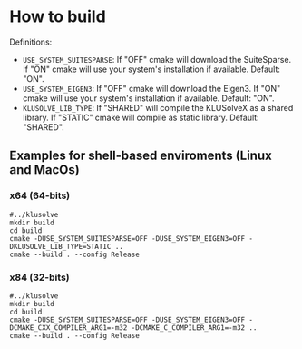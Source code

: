 # How to build


Definitions:

- `USE_SYSTEM_SUITESPARSE`: If "OFF" cmake will download the SuiteSparse. If "ON" cmake will use your system's installation if available. Default: "ON".
- `USE_SYSTEM_EIGEN3`: If "OFF" cmake will download the Eigen3. If "ON" cmake will use your system's installation if available. Default: "ON".
- `KLUSOLVE_LIB_TYPE`: If "SHARED" will compile the KLUSolveX as a shared library. If "STATIC" cmake will compile as static library. Default: "SHARED".

## Examples for shell-based enviroments (Linux and MacOs)
### x64 (64-bits)
```shell
#../klusolve
mkdir build
cd build
cmake -DUSE_SYSTEM_SUITESPARSE=OFF -DUSE_SYSTEM_EIGEN3=OFF -DKLUSOLVE_LIB_TYPE=STATIC .. 
cmake --build . --config Release
```

### x84 (32-bits)
```shell
#../klusolve
mkdir build
cd build
cmake -DUSE_SYSTEM_SUITESPARSE=OFF -DUSE_SYSTEM_EIGEN3=OFF -DCMAKE_CXX_COMPILER_ARG1=-m32 -DCMAKE_C_COMPILER_ARG1=-m32 ..
cmake --build . --config Release
```